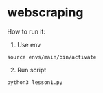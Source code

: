 # webscraping

How to run it:
1. Use env
```
source envs/main/bin/activate
```
2. Run script
```
python3 lesson1.py
```
